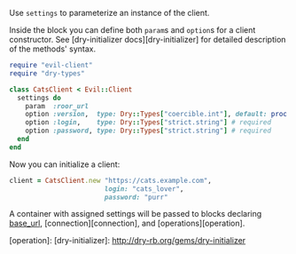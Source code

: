Use `settings` to parameterize an instance of the client.

Inside the block you can define both `param`s and `option`s for a client constructor. See [dry-initializer docs][dry-initializer] for detailed description of the methods' syntax.

```ruby
require "evil-client"
require "dry-types"

class CatsClient < Evil::Client
  settings do
    param  :roor_url
    option :version,  type: Dry::Types["coercible.int"], default: proc { 1 }
    option :login,    type: Dry::Types["strict.string"] # required
    option :password, type: Dry::Types["strict.string"] # required
  end
end
```

Now you can initialize a client:

```ruby
client = CatsClient.new "https://cats.example.com",
                        login: "cats_lover",
                        password: "purr"
```

A container with assigned settings will be passed to blocks declaring [base_url][base_url], [connection][connection], and [operations][operation].

[base_url]:
[connection]:
[operation]:
[dry-initializer]: http://dry-rb.org/gems/dry-initializer
